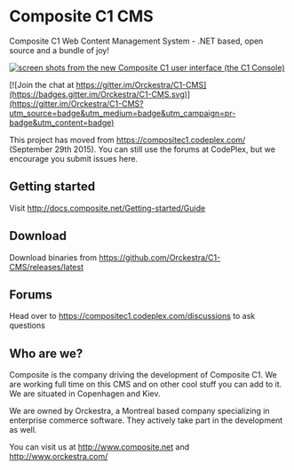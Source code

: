 # Composite C1 CMS

Composite C1 Web Content Management System - .NET based, open source and a bundle of joy!

[![screen shots from the new Composite C1 user interface (the C1 Console)](http://hackathon.composite.net/maw/github/6-pack-screenshots-small.png)](http://hackathon.composite.net/maw/github/6-pack-screenshots.png)

[![Join the chat at https://gitter.im/Orckestra/C1-CMS](https://badges.gitter.im/Orckestra/C1-CMS.svg)](https://gitter.im/Orckestra/C1-CMS?utm_source=badge&utm_medium=badge&utm_campaign=pr-badge&utm_content=badge)

This project has moved from https://compositec1.codeplex.com/ (September 29th 2015). You can still use the forums at CodePlex, but we encourage you submit issues here.

## Getting started ##
Visit http://docs.composite.net/Getting-started/Guide

## Download ##
Download binaries from https://github.com/Orckestra/C1-CMS/releases/latest

## Forums ##
Head over to https://compositec1.codeplex.com/discussions to ask questions

## Who are we? ##
Composite is the company driving the development of Composite C1. We are working full time on this CMS and on other cool stuff you can  add to it. We are situated in Copenhagen and Kiev. 

We are owned by Orckestra, a Montreal based company specializing in enterprise commerce software. They actively take part in the development as well.

You can visit us at http://www.composite.net and http://www.orckestra.com/
